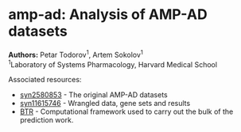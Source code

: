 # amp-ad: Analysis of AMP-AD datasets

**Authors:** Petar Todorov<sup>1</sup>, Artem Sokolov<sup>1</sup><br />
<sup>1</sup>Laboratory of Systems Pharmacology, Harvard Medical School

Associated resources:
* [syn2580853](https://www.synapse.org/#!Synapse:syn2580853/wiki/409840) - The original AMP-AD datasets
* [syn11615746](https://www.synapse.org/#!Synapse:syn11615746/wiki/502349) - Wrangled data, gene sets and results
* [BTR](https://github.com/pvtodorov/btr) - Computational framework used to carry out the bulk of the prediction work.
